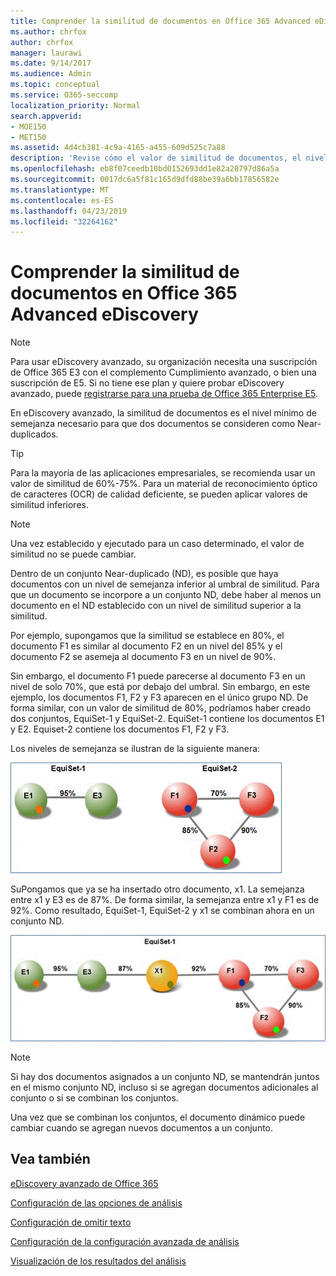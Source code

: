 ```yaml
---
title: Comprender la similitud de documentos en Office 365 Advanced eDiscovery
ms.author: chrfox
author: chrfox
manager: laurawi
ms.date: 9/14/2017
ms.audience: Admin
ms.topic: conceptual
ms.service: O365-seccomp
localization_priority: Normal
search.appverid:
- MOE150
- MET150
ms.assetid: 4d4cb381-4c9a-4165-a455-609d525c7a88
description: 'Revise cómo el valor de similitud de documentos, el nivel mínimo de semejanza entre dos archivos que se consideran casi duplicados, funciona en eDiscovery avanzado de Office 365. '
ms.openlocfilehash: eb8f07ceedb10bd0152693dd1e82a28797d86a5a
ms.sourcegitcommit: 0017dc6a5f81c165d9dfd88be39a6bb17856582e
ms.translationtype: MT
ms.contentlocale: es-ES
ms.lasthandoff: 04/23/2019
ms.locfileid: "32264162"
---
```

# <a name="understand-document-similarity-in-office-365-advanced-ediscovery"></a>Comprender la similitud de documentos en Office 365 Advanced eDiscovery

> [!NOTE]
> Para usar eDiscovery avanzado, su organización necesita una suscripción de Office 365 E3 con el complemento Cumplimiento avanzado, o bien una suscripción de E5. Si no tiene ese plan y quiere probar eDiscovery avanzado, puede [registrarse para una prueba de Office 365 Enterprise E5](https://go.microsoft.com/fwlink/p/?LinkID=698279). 
  
En eDiscovery avanzado, la similitud de documentos es el nivel mínimo de semejanza necesario para que dos documentos se consideren como Near-duplicados.
  
> [!TIP]
> Para la mayoría de las aplicaciones empresariales, se recomienda usar un valor de similitud de 60%-75%. Para un material de reconocimiento óptico de caracteres (OCR) de calidad deficiente, se pueden aplicar valores de similitud inferiores. 
  
> [!NOTE]
> Una vez establecido y ejecutado para un caso determinado, el valor de similitud no se puede cambiar. 
  
Dentro de un conjunto Near-duplicado (ND), es posible que haya documentos con un nivel de semejanza inferior al umbral de similitud. Para que un documento se incorpore a un conjunto ND, debe haber al menos un documento en el ND establecido con un nivel de similitud superior a la similitud. 
  
Por ejemplo, supongamos que la similitud se establece en 80%, el documento F1 es similar al documento F2 en un nivel del 85% y el documento F2 se asemeja al documento F3 en un nivel de 90%. 
  
Sin embargo, el documento F1 puede parecerse al documento F3 en un nivel de solo 70%, que está por debajo del umbral. Sin embargo, en este ejemplo, los documentos F1, F2 y F3 aparecen en el único grupo ND. De forma similar, con un valor de similitud de 80%, podríamos haber creado dos conjuntos, EquiSet-1 y EquiSet-2. EquiSet-1 contiene los documentos E1 y E2. Equiset-2 contiene los documentos F1, F2 y F3. 
  
Los niveles de semejanza se ilustran de la siguiente manera:
  
![Similitud de documentos](media/3907ea7d-e28a-4027-8fc3-be090dd39144.gif)
  
SuPongamos que ya se ha insertado otro documento, x1. La semejanza entre x1 y E3 es de 87%. De forma similar, la semejanza entre x1 y F1 es de 92%. Como resultado, EquiSet-1, EquiSet-2 y x1 se combinan ahora en un conjunto ND.
  
![Similitud de documentos](media/d140d347-33d5-475a-af04-594a0f2ab13d.gif)
  
> [!NOTE]
> Si hay dos documentos asignados a un conjunto ND, se mantendrán juntos en el mismo conjunto ND, incluso si se agregan documentos adicionales al conjunto o si se combinan los conjuntos. 
  
Una vez que se combinan los conjuntos, el documento dinámico puede cambiar cuando se agregan nuevos documentos a un conjunto. 
  
## <a name="see-also"></a>Vea también

[eDiscovery avanzado de Office 365](office-365-advanced-ediscovery.md)
  
[Configuración de las opciones de análisis](set-analyze-options-in-advanced-ediscovery.md)
  
[Configuración de omitir texto](set-ignore-text-in-advanced-ediscovery.md)
  
[Configuración de la configuración avanzada de análisis](set-analyze-advanced-settings-in-advanced-ediscovery.md)
  
[Visualización de los resultados del análisis](view-analyze-results-in-advanced-ediscovery.md)

